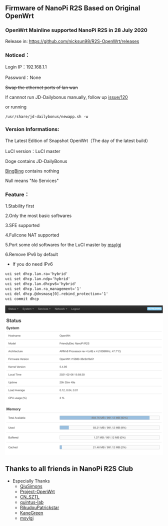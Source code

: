 ## Firmware of NanoPi R2S Based on Original OpenWrt

### OpenWrt Mainline supported NanoPi R2S in 28 July 2020

Release in:
https://github.com/nicksun98/R2S-OpenWrt/releases

### Noticed：

Login IP：192.168.1.1 

Password：None

~~Swap the ethernet ports of lan wan~~

If cannnot run JD-Dailybonus manually, follow up [issue/120](https://github.com/jerrykuku/luci-app-jd-dailybonus/issues/120)

or running
```
/usr/share/jd-dailybonus/newapp.sh -w
```

### Version Informations:

The Latest Edition of Snapshot OpenWrt（The day of the latest build）

LuCI version：LuCI master

Doge contains JD-DailyBonus

[BingBing](https://weibo.com/u/6512991534) contains nothing

Null means "No Services"

### Feature：

1.Stability first

2.Only the most basic softwares

3.SFE supported

4.Fullcone NAT supported

5.Port some old softwares for the LuCI master by [msylgj](https://github.com/msylgj)

6.Remove IPv6 by default

  * If you do need IPv6

```
uci set dhcp.lan.ra='hybrid'
uci set dhcp.lan.ndp='hybrid'
uci set dhcp.lan.dhcpv6='hybrid'
uci set dhcp.lan.ra_management='1'
uci del dhcp.@dnsmasq[0].rebind_protection='1'
uci commit dhcp
```

![](/Screenshots/main.jpeg)

## Thanks to all friends in NanoPi R2S Club

* Especially Thanks
  * [QiuSimons](https://github.com/QiuSimons)
  * [Project-OpenWrt](https://github.com/project-openwrt)
  * [CN_SZTL](https://github.com/1715173329)
  * [quintus-lab](https://github.com/quintus-lab)
  * [RikudouPatrickstar](https://github.com/RikudouPatrickstar)
  * [KaneGreen](https://github.com/KaneGreen)
  * [msylgj](https://github.com/msylgj)
